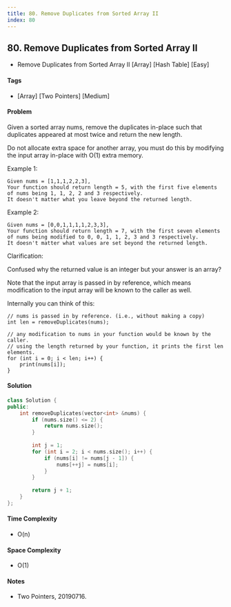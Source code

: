 ```yaml
---
title: 80. Remove Duplicates from Sorted Array II
index: 80
---
```


## 80. Remove Duplicates from Sorted Array II
- Remove Duplicates from Sorted Array II [Array] [Hash Table] [Easy]

#### Tags
- [Array] [Two Pointers] [Medium]

#### Problem
Given a sorted array nums, remove the duplicates in-place such that duplicates appeared at most twice and return the new length.

Do not allocate extra space for another array, you must do this by modifying the input array in-place with O(1) extra memory.

Example 1:

    Given nums = [1,1,1,2,2,3],
    Your function should return length = 5, with the first five elements of nums being 1, 1, 2, 2 and 3 respectively.
    It doesn't matter what you leave beyond the returned length.

Example 2:

    Given nums = [0,0,1,1,1,1,2,3,3],
    Your function should return length = 7, with the first seven elements of nums being modified to 0, 0, 1, 1, 2, 3 and 3 respectively.
    It doesn't matter what values are set beyond the returned length.

Clarification:

Confused why the returned value is an integer but your answer is an array?

Note that the input array is passed in by reference, which means modification to the input array will be known to the caller as well.

Internally you can think of this:

    // nums is passed in by reference. (i.e., without making a copy)
    int len = removeDuplicates(nums);

    // any modification to nums in your function would be known by the caller.
    // using the length returned by your function, it prints the first len elements.
    for (int i = 0; i < len; i++) {
        print(nums[i]);
    }

#### Solution
``` C++
class Solution {
public:
    int removeDuplicates(vector<int> &nums) {
        if (nums.size() <= 2) {
            return nums.size();
        }
        
        int j = 1;
        for (int i = 2; i < nums.size(); i++) {
            if (nums[i] != nums[j - 1]) {
                nums[++j] = nums[i];
            }
        }
        
        return j + 1;
    }
};
```

#### Time Complexity
- O(n)

#### Space Complexity
- O(1)

#### Notes
- Two Pointers, 20190716.
